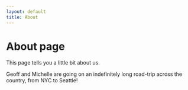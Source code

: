 ```yaml
---
layout: default
title: About
---
```

# About page

This page tells you a little bit about us.

Geoff and Michelle are going on an indefinitely long road-trip across the country, from NYC to Seattle!